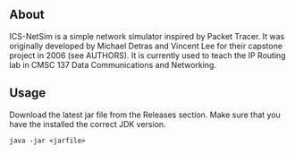 ## About

ICS-NetSim is a simple network simulator inspired by Packet Tracer. It was originally developed by Michael Detras and Vincent Lee for their 
capstone project in 2006 (see AUTHORS). It is currently used to teach the IP Routing lab in CMSC 137 Data Communications and Networking.

## Usage

Download the latest jar file from the Releases section. Make sure that you have the 
installed the correct JDK version.

`java -jar <jarfile>`

